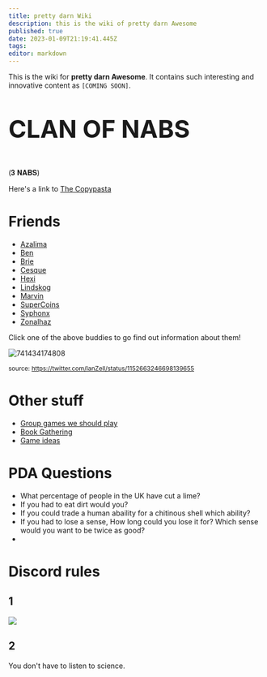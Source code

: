 ```yaml
---
title: pretty darn Wiki
description: this is the wiki of pretty darn Awesome
published: true
date: 2023-01-09T21:19:41.445Z
tags: 
editor: markdown
---
```


This is the wiki for **pretty darn Awesome**. It contains such interesting and innovative content as `[COMING SOON]`.

<p style="font-size: 3rem; font-weight: bold">CLAN OF NABS</p>

(𝟑 𝐍𝐀𝐁𝐒)

Here's a link to [The Copypasta](opporator-idea)
# Friends
* [Azalima](azalima)
* [Ben](ben)
* [Brie](bruzezeazaly)
* [Cesque](cesque)
* [Hexi](hexi)
* [Lindskog](lindskog)
* [Marvin](marvin)
* [SuperCoins](supercoins)
* [Syphonx](syphonx)
* [Zonalhaz](zonalhaz)

Click one of the above buddies to go find out information about them!

![741434174808](https://cesque.com/storage/23/01/09/574852069501.png)

<p style="font-size: 0.75rem">source: <a href="https://twitter.com/IanZell/status/1152663246698139655">https://twitter.com/IanZell/status/1152663246698139655</a></p>

# Other stuff

* [Group games we should play](to-play)
* [Book Gathering](book-gathering)
* [Game ideas](game-ideas)

# PDA Questions

* What percentage of people in the UK have cut a lime?
* If you had to eat dirt would you?
* If you could trade a human abaility for a chitinous shell which ability?
* If you had to lose a sense, How long could you lose it for? Which sense would you want to be twice as good?
* 
# Discord rules
## 1
![](https://cesque.com/storage/19/04/23/443317308873.png)

## 2
You don't have to listen to science.
